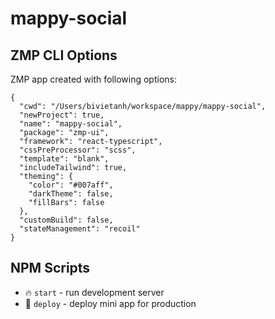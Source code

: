 # mappy-social

## ZMP CLI Options

ZMP app created with following options:

```
{
  "cwd": "/Users/bivietanh/workspace/mappy/mappy-social",
  "newProject": true,
  "name": "mappy-social",
  "package": "zmp-ui",
  "framework": "react-typescript",
  "cssPreProcessor": "scss",
  "template": "blank",
  "includeTailwind": true,
  "theming": {
    "color": "#007aff",
    "darkTheme": false,
    "fillBars": false
  },
  "customBuild": false,
  "stateManagement": "recoil"
}
```

## NPM Scripts

* 🔥 `start` - run development server
* 🙏 `deploy` - deploy mini app for production